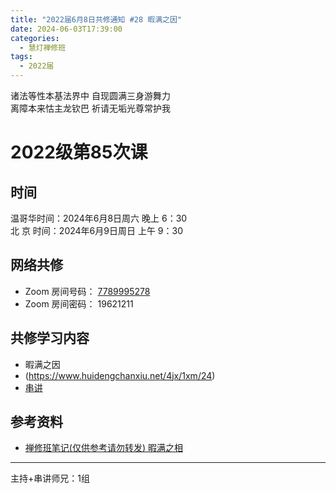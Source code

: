 ```yaml
---
title: "2022届6月8日共修通知 #28 暇满之因"
date: 2024-06-03T17:39:00
categories:
  - 慧灯禅修班
tags:
  - 2022届
---
```

诸法等性本基法界中 自现圆满三身游舞力\
离障本来怙主龙钦巴 祈请无垢光尊常护我

# 2022级第85次课

## 时间

温哥华时间：2024年6月8日周六 晚上 6：30\
北  京 时间：2024年6月9日周日 上午 9：30

## 网络共修

* Zoom 房间号码： [7789995278](https://us02web.zoom.us/j/7789995278?pwd=VjZmbWJFY2k2K0E5RVB2cTNIQmhqUT09)
* Zoom 房间密码： 19621211

## 共修学习内容

*  暇满之因
* (https://www.huidengchanxiu.net/4jx/1xm/24)
* [串讲](https://box.hdcxb.net/%E5%85%B6%E4%BB%96%E8%B5%84%E6%96%99/f/2022%E5%B1%8A)


## 参考资料

* [禅修班笔记(仅供参考请勿转发) 暇满之相](https://bj.cxb123.cc/1xm/5-xia-man-zhi-xiang/)

- - -


主持+串讲师兄：1组

